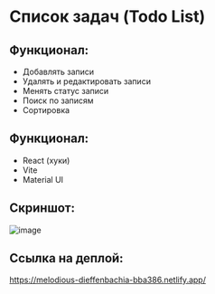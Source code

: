 # Список задач (Todo List)

## Функционал:
* Добавлять записи
* Удалять и редактировать записи
* Менять статус записи
* Поиск по записям
* Сортировка

## Функционал:
* React (хуки)
* Vite
* Material UI

## Скриншот:
![image](https://user-images.githubusercontent.com/35453616/216833621-5e68a98c-3e22-49d7-b2b2-a8c8dc80f347.png)

## Ссылка на деплой:
https://melodious-dieffenbachia-bba386.netlify.app/
